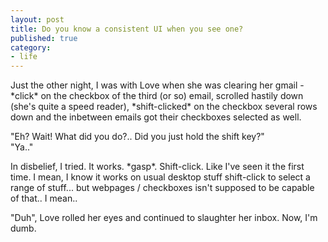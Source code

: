 ```yaml
---
layout: post
title: Do you know a consistent UI when you see one?
published: true
category:
- life
---
```

Just the other night, I was with Love when she was clearing her gmail - \*click\* on the checkbox of the third (or so) email, scrolled hastily down (she's quite a speed reader), \*shift-clicked\* on the checkbox several rows down and the inbetween emails got their checkboxes selected as well.  
  
"Eh? Wait! What did you do?.. Did you just hold the shift key?"  
"Ya.."  
  
In disbelief, I tried. It works. \*gasp\*. Shift-click. Like I've seen it the first time. I mean, I know it works on usual desktop stuff shift-click to select a range of stuff... but webpages / checkboxes isn't supposed to be capable of that.. I mean..   
  
"Duh", Love rolled her eyes and continued to slaughter her inbox. Now, I'm dumb.

